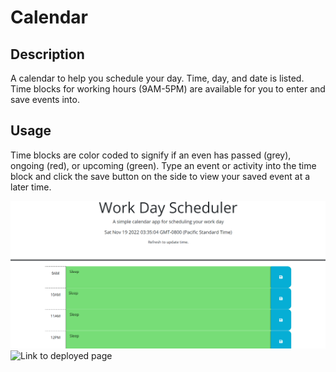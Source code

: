# Calendar

## Description

A calendar to help you schedule your day. Time, day, and date is listed. Time blocks for working hours (9AM-5PM) are available for you to enter and save events into.

## Usage

Time blocks are color coded to signify if an even has passed (grey), ongoing (red), or upcoming (green). Type an event or activity into the time block and click the save button on the side to view your saved event at a later time.

![Screen shot of webpage.](./screenshot.PNG)
![Link to deployed page](https://vicearus.github.io/calendar/)

